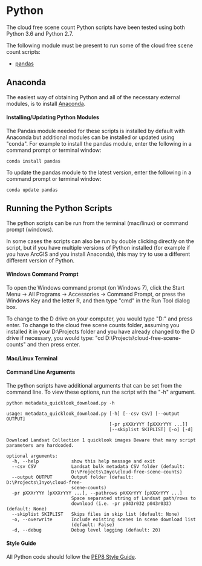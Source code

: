 # Python

The cloud free scene count Python scripts have been tested using both Python 3.6 and Python 2.7.

The following module must be present to run some of the cloud free scene count scripts:
* [pandas](http://pandas.pydata.org)

## Anaconda

The easiest way of obtaining Python and all of the necessary external modules, is to install [Anaconda](https://www.continuum.io/downloads).

#### Installing/Updating Python Modules

The Pandas module needed for these scripts is installed by default with Anaconda but additional modules can be installed or updated using "conda".  For example to install the pandas module, enter the following in a command prompt or terminal window:

```
conda install pandas
```

To update the pandas module to the latest version, enter the following in a command prompt or terminal window:

```
conda update pandas
```

## Running the Python Scripts

The python scripts can be run from the terminal (mac/linux) or command prompt (windows).

In some cases the scripts can also be run by double clicking directly on the script, but if you have multiple versions of Python installed (for example if you have ArcGIS and you install Anaconda), this may try to use a different different version of Python.

#### Windows Command Prompt

To open the Windows command prompt (on Windows 7), click the Start Menu -> All Programs -> Accessories -> Command Prompt, or press the Windows Key and the letter R, and then type "cmd" in the Run Tool dialog box.

To change to the D drive on your computer, you would type "D:" and press enter.
To change to the cloud free scene counts folder, assuming you installed it in your D:\Projects folder and you have already changed to the D drive if necessary, you would type: "cd D:\Projects\cloud-free-scene-counts" and then press enter.

#### Mac/Linux Terminal



#### Command Line Arguments

The python scripts have additional arguments that can be set from the command line.  To view these options, run the script with the "-h" argument.

```
python metadata_quicklook_download.py -h

usage: metadata_quicklook_download.py [-h] [--csv CSV] [--output OUTPUT]
                                      [-pr pXXXrYYY [pXXXrYYY ...]]
                                      [--skiplist SKIPLIST] [-o] [-d]

Download Landsat Collection 1 quicklook images Beware that many script
parameters are hardcoded.

optional arguments:
  -h, --help            show this help message and exit
  --csv CSV             Landsat bulk metadata CSV folder (default:
                        D:\Projects\Inyo\cloud-free-scene-counts)
  --output OUTPUT       Output folder (default: D:\Projects\Inyo\cloud-free-
                        scene-counts)
  -pr pXXXrYYY [pXXXrYYY ...], --pathrows pXXXrYYY [pXXXrYYY ...]
                        Space separated string of Landsat path/rows to
                        download (i.e. -pr p043r032 p043r033) (default: None)
  --skiplist SKIPLIST   Skips files in skip list (default: None)
  -o, --overwrite       Include existing scenes in scene download list
                        (default: False)
  -d, --debug           Debug level logging (default: 20)
```

#### Style Guide

All Python code should follow the [PEP8 Style Guide](https://www.python.org/dev/peps/pep-0008/).
